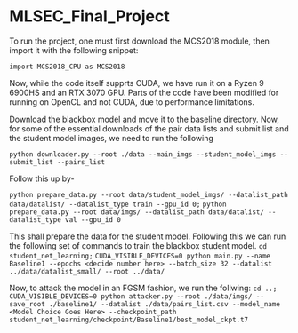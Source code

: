 # MLSEC_Final_Project

To run the project, one must first download the MCS2018 module, then import it with the following snippet:

`import MCS2018_CPU as MCS2018`

Now, while the code itself supprts CUDA, we have run it on a Ryzen 9 6900HS and an RTX 3070 GPU.
Parts of the code have been modified for running on OpenCL and not CUDA, due to performance limitations.

Download the blackbox model and move it to the baseline directory.
Now, for some of the essential downloads of the pair data lists and submit list and the student model images, we need to run the following

`python downloader.py --root ./data --main_imgs --student_model_imgs --submit_list --pairs_list`

Follow this up by-

`python prepare_data.py --root data/student_model_imgs/ --datalist_path data/datalist/ --datalist_type train --gpu_id 0;`
`python prepare_data.py --root data/imgs/ --datalist_path data/datalist/ --datalist_type val --gpu_id 0`

This shall prepare the data for the student model.
Following this we can run the following set of commands to train the blackbox student model.
`cd student_net_learning;`
`CUDA_VISIBLE_DEVICES=0 python main.py --name Baseline1 --epochs <decide number here> --batch_size 32 --datalist ../data/datalist_small/ --root ../data/`

Now, to attack the model in an FGSM fashion, we run the follwing:
`cd ..;`
`CUDA_VISIBLE_DEVICES=0 python attacker.py --root ./data/imgs/ --save_root ./baseline1/ --datalist ./data/pairs_list.csv --model_name <Model Choice Goes Here> --checkpoint_path student_net_learning/checkpoint/Baseline1/best_model_ckpt.t7`
